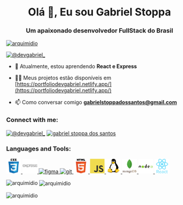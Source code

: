<h1 align="center">Olá 👋, Eu sou Gabriel Stoppa</h1>
<h3 align="center">Um apaixonado desenvolvedor FullStack do Brasil</h3>

<p align="left"> <a href="https://github.com/ryo-ma/github-profile-trophy"><img src="https://github-profile-trophy.vercel.app/?username=arquimidio" alt="arquimidio" /></a> </p>

<p align="left"> <a href="https://twitter.com/@devgabriel_" target="blank"><img src="https://img.shields.io/twitter/follow/@devgabriel_?logo=twitter&style=for-the-badge" alt="@devgabriel_" /></a> </p>

- 🌱 Atualmente, estou aprendendo **React e Express**

- 👨‍💻 Meus projetos estão disponíveis em [https://portfoliodevgabriel.netlify.app/](https://portfoliodevgabriel.netlify.app/)

- 📫 Como conversar comigo **gabrielstoppadossantos@gmail.com**

<h3 align="left">Connect with me:</h3>
<p align="left">
<a href="https://twitter.com/@devgabriel_" target="blank"><img align="center" src="https://raw.githubusercontent.com/rahuldkjain/github-profile-readme-generator/master/src/images/icons/Social/twitter.svg" alt="@devgabriel_" height="30" width="40" /></a>
<a href="https://linkedin.com/in/gabriel stoppa dos santos" target="blank"><img align="center" src="https://raw.githubusercontent.com/rahuldkjain/github-profile-readme-generator/master/src/images/icons/Social/linked-in-alt.svg" alt="gabriel stoppa dos santos" height="30" width="40" /></a>
</p>

<h3 align="left">Languages and Tools:</h3>
<p align="left"> <a href="https://www.w3schools.com/css/" target="_blank" rel="noreferrer"> <img src="https://raw.githubusercontent.com/devicons/devicon/master/icons/css3/css3-original-wordmark.svg" alt="css3" width="40" height="40"/> </a> <a href="https://expressjs.com" target="_blank" rel="noreferrer"> <img src="https://raw.githubusercontent.com/devicons/devicon/master/icons/express/express-original-wordmark.svg" alt="express" width="40" height="40"/> </a> <a href="https://www.figma.com/" target="_blank" rel="noreferrer"> <img src="https://www.vectorlogo.zone/logos/figma/figma-icon.svg" alt="figma" width="40" height="40"/> </a> <a href="https://git-scm.com/" target="_blank" rel="noreferrer"> <img src="https://www.vectorlogo.zone/logos/git-scm/git-scm-icon.svg" alt="git" width="40" height="40"/> </a> <a href="https://www.w3.org/html/" target="_blank" rel="noreferrer"> <img src="https://raw.githubusercontent.com/devicons/devicon/master/icons/html5/html5-original-wordmark.svg" alt="html5" width="40" height="40"/> </a> <a href="https://developer.mozilla.org/en-US/docs/Web/JavaScript" target="_blank" rel="noreferrer"> <img src="https://raw.githubusercontent.com/devicons/devicon/master/icons/javascript/javascript-original.svg" alt="javascript" width="40" height="40"/> </a> <a href="https://www.linux.org/" target="_blank" rel="noreferrer"> <img src="https://raw.githubusercontent.com/devicons/devicon/master/icons/linux/linux-original.svg" alt="linux" width="40" height="40"/> </a> <a href="https://www.mongodb.com/" target="_blank" rel="noreferrer"> <img src="https://raw.githubusercontent.com/devicons/devicon/master/icons/mongodb/mongodb-original-wordmark.svg" alt="mongodb" width="40" height="40"/> </a> <a href="https://nodejs.org" target="_blank" rel="noreferrer"> <img src="https://raw.githubusercontent.com/devicons/devicon/master/icons/nodejs/nodejs-original-wordmark.svg" alt="nodejs" width="40" height="40"/> </a> <a href="https://reactjs.org/" target="_blank" rel="noreferrer"> <img src="https://raw.githubusercontent.com/devicons/devicon/master/icons/react/react-original-wordmark.svg" alt="react" width="40" height="40"/> </a> </p>

<p><img align="left" src="https://github-readme-stats.vercel.app/api/top-langs?username=arquimidio&show_icons=true&locale=en&layout=compact" alt="arquimidio" /></p>

<p>&nbsp;<img align="center" src="https://github-readme-stats.vercel.app/api?username=arquimidio&show_icons=true&locale=en" alt="arquimidio" /></p>

<p><img align="center" src="https://github-readme-streak-stats.herokuapp.com/?user=arquimidio&" alt="arquimidio" /></p>
